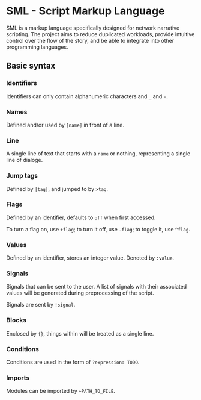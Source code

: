 # SML - Script Markup Language
SML is a markup language specifically designed for network narrative scripting. The project aims to reduce duplicated workloads, provide intuitive control over the flow of the story, and be able to integrate into other programming languages.

## Basic syntax
### Identifiers
Identifiers can only contain alphanumeric characters and `_` and `-`.
### Names
Defined and/or used by `[name]` in front of a line.
### Line
A single line of text that starts with a `name` or nothing, representing a single line of dialoge.
### Jump tags
Defined by `|tag|`, and jumped to by `>tag`.
### Flags
Defined by an identifier, defaults to `off` when first accessed.

To turn a flag on, use `+flag`; to turn it off, use `-flag`; to toggle it, use `^flag`.

### Values
Defined by an identifier, stores an integer value. Denoted by `:value`.

### Signals
Signals that can be sent to the user. A list of signals with their associated values will be generated during preprocessing of the script.

Signals are sent by `!signal`.

### Blocks
Enclosed by `{}`, things within will be treated as a single line.

### Conditions
Conditions are used in the form of `?expression: TODO`.

### Imports
Modules can be imported by `~PATH_TO_FILE`.
